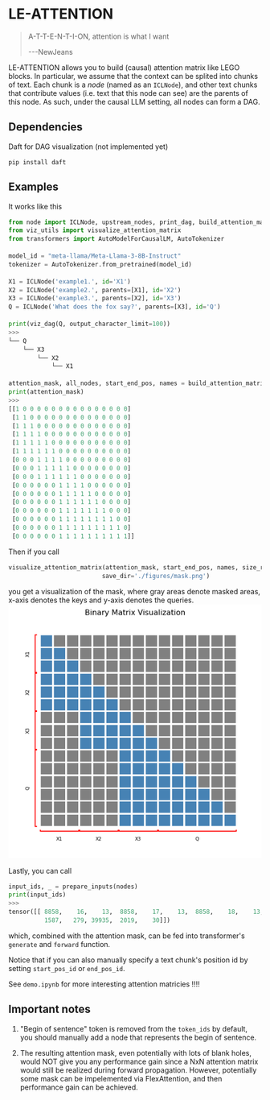 # LE-ATTENTION

> A-T-T-E-N-T-I-ON, attention is what I want
>
> ---NewJeans


LE-ATTENTION allows you to build (causal) attention matrix like LEGO blocks.
In particular, we assume that the context can be splited into chunks of text.
Each chunk is a *node* (named as an `ICLNode`), and other text chunks that contribute values
(i.e. text that this node can see) are the parents of this node.
As such, under the causal LLM setting, all nodes can form a DAG.

## Dependencies

Daft for DAG visualization (not implemented yet)
```
pip install daft
```

## Examples

It works like this

```python
from node import ICLNode, upstream_nodes, print_dag, build_attention_matrix, prepare_inputs
from viz_utils import visualize_attention_matrix
from transformers import AutoModelForCausalLM, AutoTokenizer

model_id = "meta-llama/Meta-Llama-3-8B-Instruct"
tokenizer = AutoTokenizer.from_pretrained(model_id)

X1 = ICLNode('example1.', id='X1')
X2 = ICLNode('example2.', parents=[X1], id='X2')
X3 = ICLNode('example3.', parents=[X2], id='X3')
Q = ICLNode('What does the fox say?', parents=[X3], id='Q')

print(viz_dag(Q, output_character_limit=100))
>>> 
└── Q
    └── X3
        └── X2
            └── X1

attention_mask, all_nodes, start_end_pos, names = build_attention_matrix(Q, tokenizer)
print(attention_mask)
>>>
[[1 0 0 0 0 0 0 0 0 0 0 0 0 0 0 0]
 [1 1 0 0 0 0 0 0 0 0 0 0 0 0 0 0]
 [1 1 1 0 0 0 0 0 0 0 0 0 0 0 0 0]
 [1 1 1 1 0 0 0 0 0 0 0 0 0 0 0 0]
 [1 1 1 1 1 0 0 0 0 0 0 0 0 0 0 0]
 [1 1 1 1 1 1 0 0 0 0 0 0 0 0 0 0]
 [0 0 0 1 1 1 1 0 0 0 0 0 0 0 0 0]
 [0 0 0 1 1 1 1 1 0 0 0 0 0 0 0 0]
 [0 0 0 1 1 1 1 1 1 0 0 0 0 0 0 0]
 [0 0 0 0 0 0 1 1 1 1 0 0 0 0 0 0]
 [0 0 0 0 0 0 1 1 1 1 1 0 0 0 0 0]
 [0 0 0 0 0 0 1 1 1 1 1 1 0 0 0 0]
 [0 0 0 0 0 0 1 1 1 1 1 1 1 0 0 0]
 [0 0 0 0 0 0 1 1 1 1 1 1 1 1 0 0]
 [0 0 0 0 0 0 1 1 1 1 1 1 1 1 1 0]
 [0 0 0 0 0 0 1 1 1 1 1 1 1 1 1 1]]
```

Then if you call
```python
visualize_attention_matrix(attention_mask, start_end_pos, names, size_ratio=0.5,
                          save_dir='./figures/mask.png')
```
you get a visualization of the mask, where gray areas denote masked areas,
x-axis denotes the keys and y-axis denotes the queries.
![](./figures/mask.png)

Lastly, you can call
```python
input_ids, _ = prepare_inputs(nodes)
print(input_ids)
>>>
tensor([[ 8858,    16,    13,  8858,    17,    13,  8858,    18,    13,  3923,
          1587,   279, 39935,  2019,    30]])
```
which, combined with the attention mask, can be fed into transformer's `generate` and `forward` function.

Notice that if you can also manually specify a text chunk's position id by setting `start_pos_id` or `end_pos_id`.

See `demo.ipynb` for more interesting attention matricies !!!!

## Important notes

1. "Begin of sentence" token is removed from the `token_ids` by default, you should manually add a node that represents the begin of sentence.

2. The resulting attention mask, even potentially with lots of blank holes, would NOT give you any performance gain since a NxN attention matrix would still be realized during forward propagation. However, potentially some mask can be impelemented via FlexAttention, and then performance gain can be achieved.